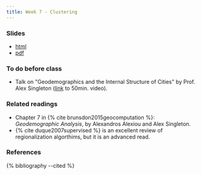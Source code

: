 ```yaml
---
title: Week 7 - Clustering
---
```


### Slides

- [html](../slides/lecture_07.html)
- [pdf](../slides/lecture_07.pdf)

### To do before class

* Talk on "Geodemographics and the Internal Structure of Cities" by Prof. Alex
  Singleton ([link](https://www.youtube.com/watch?v=lslLujtqGlw) to 50min. video).

### Related readings

* Chapter 7 in {% cite brunsdon2015geocomputation %}: *Geodemographic
  Analysis*, by Alexandros Alexiou and Alex Singleton.
* {% cite duque2007supervised %} is an excellent review of regionalization
  algorthims, but it is an advanced read.

### References

{% bibliography --cited %}


